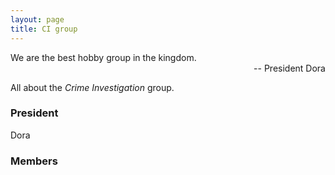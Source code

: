 ```yaml
---
layout: page
title: CI group
---
```


<p class="message">
  We are the best hobby group in the kingdom.<br />
  <span style="float: right">-- President Dora</span><br />
</p>

All about the *Crime Investigation* group.

### President
Dora
### Members

